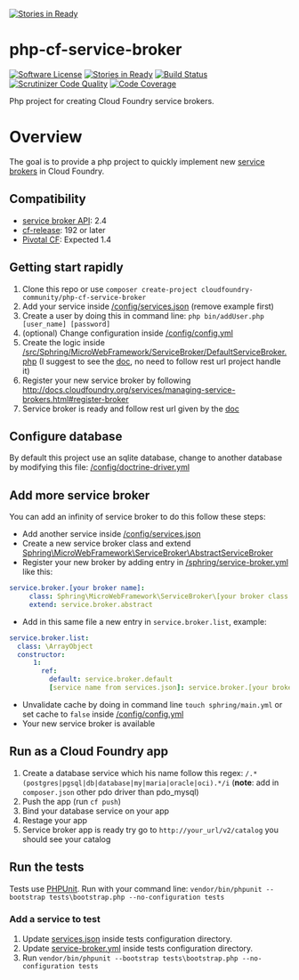 [![Stories in Ready](https://badge.waffle.io/cloudfoundry-community/php-cf-service-broker.png?label=ready&title=Ready)](https://waffle.io/cloudfoundry-community/php-cf-service-broker)
# php-cf-service-broker

[![Software License](https://img.shields.io/badge/license-MIT-brightgreen.svg)](LICENSE) [![Stories in Ready](https://badge.waffle.io/cloudfoundry-community/php-cf-service-broker.png?label=ready&title=Ready)](https://waffle.io/cloudfoundry-community/php-cf-service-broker) [![Build Status](https://travis-ci.org/cloudfoundry-community/php-cf-service-broker.svg?branch=master)](https://travis-ci.org/cloudfoundry-community/php-cf-service-broker) [![Scrutinizer Code Quality](https://scrutinizer-ci.com/g/cloudfoundry-community/php-cf-service-broker/badges/quality-score.png?b=master)](https://scrutinizer-ci.com/g/cloudfoundry-community/php-cf-service-broker/?branch=master) [![Code Coverage](https://scrutinizer-ci.com/g/cloudfoundry-community/php-cf-service-broker/badges/coverage.png?b=master)](https://scrutinizer-ci.com/g/cloudfoundry-community/php-cf-service-broker/?branch=master)

Php project for creating Cloud Foundry service brokers.

# Overview

The goal is to provide a php project to quickly implement new [service brokers](http://docs.cloudfoundry.org/services/overview.html) in Cloud Foundry.

## Compatibility

* [service broker API](http://docs.cloudfoundry.org/services/api.html): 2.4
* [cf-release](https://github.com/cloudfoundry/cf-release): 192 or later
* [Pivotal CF](http://www.pivotal.io/platform-as-a-service/pivotal-cf): Expected 1.4

## Getting start rapidly

 1. Clone this repo or use `composer create-project cloudfoundry-community/php-cf-service-broker`
 2. Add your service inside [/config/services.json](https://github.com/cloudfoundry-community/php-cf-service-broker/blob/master/config/services.json) (remove example first)
 3. Create a user by doing this in command line: `php bin/addUser.php [user_name] [password]`
 4. (optional) Change configuration inside [/config/config.yml](https://github.com/cloudfoundry-community/php-cf-service-broker/blob/master/config/config.yml)
 5. Create the logic inside [/src/Sphring/MicroWebFramework/ServiceBroker/DefaultServiceBroker.php](https://github.com/cloudfoundry-community/php-cf-service-broker/blob/master/src/Sphring/MicroWebFramework/ServiceBroker/DefaultServiceBroker.php) (I suggest to see the [doc](http://docs.cloudfoundry.org/services/api.html), no need to follow rest url project handle it)
 6. Register your new service broker by following http://docs.cloudfoundry.org/services/managing-service-brokers.html#register-broker
 7. Service broker is ready and follow rest url given by the [doc](http://docs.cloudfoundry.org/services/api.html)


## Configure database

By default this project use an sqlite database, change to another database by modifying this file: [/config/doctrine-driver.yml](https://github.com/cloudfoundry-community/php-cf-service-broker/blob/master/config/doctrine-driver.yml)

## Add more service broker

You can add an infinity of service broker to do this follow these steps:

 - Add another service inside [/config/services.json](https://github.com/cloudfoundry-community/php-cf-service-broker/blob/master/config/services.json)
 - Create a new service broker class and extend [Sphring\MicroWebFramework\ServiceBroker\AbstractServiceBroker](https://github.com/cloudfoundry-community/php-cf-service-broker/blob/master/src/Sphring/MicroWebFramework/ServiceBroker/AbstractServiceBroker.php)
 - Register your new broker by adding entry in [/sphring/service-broker.yml](https://github.com/cloudfoundry-community/php-cf-service-broker/blob/master/config/services.json) like this:
```yaml
service.broker.[your broker name]:
     class: Sphring\MicroWebFramework\ServiceBroker\[your broker class name]
     extend: service.broker.abstract
```
 - Add in this same file a new entry in `service.broker.list`, example:
```yaml
service.broker.list:
  class: \ArrayObject
  constructor:
      1:
        ref:
          default: service.broker.default
          [service name from services.json]: service.broker.[your broker name]
```
 - Unvalidate cache by doing in command line `touch sphring/main.yml` or set cache to `false` inside [/config/config.yml](https://github.com/cloudfoundry-community/php-cf-service-broker/blob/master/config/config.yml)
 - Your new service broker is available

## Run as a Cloud Foundry app

 1. Create a database service which his name follow this regex: `/.*(postgres|pgsql|db|database|my|maria|oracle|oci).*/i` (**note**: add in `composer.json` other pdo driver than pdo_mysql)
 2. Push the app (run `cf push`)
 3. Bind your database service on your app
 4. Restage your app
 5. Service broker app is ready try go to `http://your_url/v2/catalog` you should see your catalog

## Run the tests

Tests use [PHPUnit](https://phpunit.de/).
Run with your command line:
`vendor/bin/phpunit --bootstrap tests\bootstrap.php --no-configuration tests`

### Add a service to test

 1. Update [services.json](https://github.com/cloudfoundry-community/php-cf-service-broker/blob/master/tests/Sphring/MicroWebFramework/Resources/Sphring/services.json) inside tests configuration directory.
 2. Update [service-broker.yml](https://github.com/cloudfoundry-community/php-cf-service-broker/blob/master/tests/Sphring/MicroWebFramework/Resources/Sphring/service-broker.yml) inside tests configuration directory.
 3. Run `vendor/bin/phpunit --bootstrap tests\bootstrap.php --no-configuration tests`
